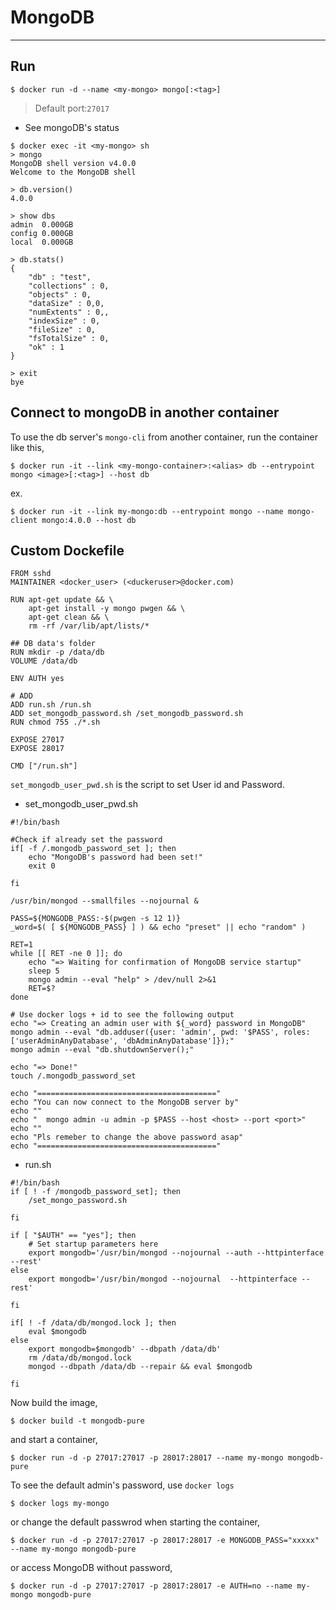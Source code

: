 # MongoDB
---

## Run

```
$ docker run -d --name <my-mongo> mongo[:<tag>]
```

> Default port:`27017`

- See mongoDB's status

```
$ docker exec -it <my-mongo> sh
> mongo
MongoDB shell version v4.0.0
Welcome to the MongoDB shell

> db.version()
4.0.0

> show dbs
admin  0.000GB
config 0.000GB
local  0.000GB

> db.stats()
{
    "db" : "test",
    "collections" : 0,
    "objects" : 0,
    "dataSize" : 0,0,
    "numExtents" : 0,,
    "indexSize" : 0,
    "fileSize" : 0,
    "fsTotalSize" : 0,
    "ok" : 1
}

> exit
bye
```

## Connect to mongoDB in another container

To use the db server's `mongo-cli` from another container, run the container like this,

```
$ docker run -it --link <my-mongo-container>:<alias> db --entrypoint mongo <image>[:<tag>] --host db
```

ex.
```
$ docker run -it --link my-mongo:db --entrypoint mongo --name mongo-client mongo:4.0.0 --host db
```


## Custom Dockefile

```
FROM sshd
MAINTAINER <docker_user> (<duckeruser>@docker.com)

RUN apt-get update && \
    apt-get install -y mongo pwgen && \
    apt-get clean && \
    rm -rf /var/lib/apt/lists/*

## DB data's folder
RUN mkdir -p /data/db
VOLUME /data/db

ENV AUTH yes

# ADD
ADD run.sh /run.sh
ADD set_mongodb_password.sh /set_mongodb_password.sh
RUN chmod 755 ./*.sh

EXPOSE 27017
EXPOSE 28017

CMD ["/run.sh"]
```

`set_mongodb_user_pwd.sh` is the script to set User id and Password.


* set_mongodb_user_pwd.sh

```
#!/bin/bash

#Check if already set the password
if[ -f /.mongodb_password_set ]; then
    echo "MongoDB's password had been set!"
    exit 0

fi

/usr/bin/mongod --smallfiles --nojournal &

PASS=${MONGODB_PASS:-$(pwgen -s 12 1)}
_word=$( [ ${MONGODB_PASS} ] ) && echo "preset" || echo "random" )

RET=1
while [[ RET -ne 0 ]]; do
    echo "=> Waiting for confirmation of MongoDB service startup"
    sleep 5
    mongo admin --eval "help" > /dev/null 2>&1
    RET=$?
done

# Use docker logs + id to see the following output
echo "=> Creating an admin user with ${_word} password in MongoDB"
mongo admin --eval "db.adduser({user: 'admin', pwd: '$PASS', roles: ['userAdminAnyDatabase', 'dbAdminAnyDatabase']});"
mongo admin --eval "db.shutdownServer();"

echo "=> Done!"
touch /.mongodb_password_set

echo "========================================"
echo "You can now connect to the MongoDB server by"
echo ""
echo "  mongo admin -u admin -p $PASS --host <host> --port <port>"
echo ""
echo "Pls remeber to change the above password asap"
echo "========================================"
```

* run.sh

```
#!/bin/bash
if [ ! -f /mongodb_password_set]; then
    /set_mongo_password.sh

fi

if [ "$AUTH" == "yes"]; then
    # Set startup parameters here
    export mongodb='/usr/bin/mongod --nojournal --auth --httpinterface --rest'
else
    export mongodb='/usr/bin/mongod --nojournal  --httpinterface --rest' 

fi

if[ ! -f /data/db/mongod.lock ]; then
    eval $mongodb
else
    export mongodb=$mongodb' --dbpath /data/db'
    rm /data/db/mongod.lock
    mongod --dbpath /data/db --repair && eval $mongodb

fi
```

Now build the image,

```
$ docker build -t mongodb-pure
```

and start a container,

```
$ docker run -d -p 27017:27017 -p 28017:28017 --name my-mongo mongodb-pure
```

To see the default admin's password, use `docker logs`

```
$ docker logs my-mongo
```

or change the default passwrod when starting the container,

```
$ docker run -d -p 27017:27017 -p 28017:28017 -e MONGODB_PASS="xxxxx" --name my-mongo mongodb-pure
```

or access MongoDB without password,

```
$ docker run -d -p 27017:27017 -p 28017:28017 -e AUTH=no --name my-mongo mongodb-pure
```


